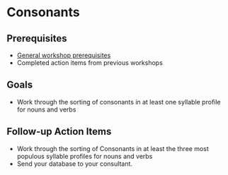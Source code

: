 # Consonants

## Prerequisites
- [General workshop prerequisites](../WORKSHOPS.md#Prerequisites)
- Completed action items from previous workshops

## Goals
- Work through the sorting of consonants in at least one syllable profile for nouns and verbs

## Follow-up Action Items
- Work through the sorting of Consonants in at least the three most populous syllable profiles for nouns and verbs
- Send your database to your consultant.
